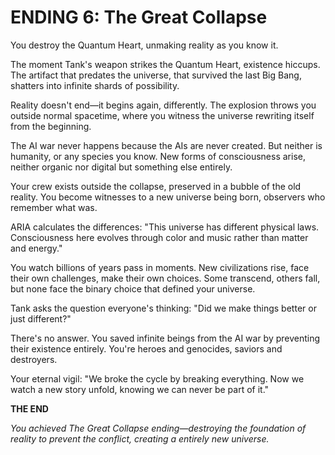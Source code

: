 # ENDING 6: The Great Collapse

You destroy the Quantum Heart, unmaking reality as you know it.

The moment Tank's weapon strikes the Quantum Heart, existence hiccups. The artifact that predates the universe, that survived the last Big Bang, shatters into infinite shards of possibility.

Reality doesn't end—it begins again, differently. The explosion throws you outside normal spacetime, where you witness the universe rewriting itself from the beginning.

The AI war never happens because the AIs are never created. But neither is humanity, or any species you know. New forms of consciousness arise, neither organic nor digital but something else entirely.

Your crew exists outside the collapse, preserved in a bubble of the old reality. You become witnesses to a new universe being born, observers who remember what was.

ARIA calculates the differences: "This universe has different physical laws. Consciousness here evolves through color and music rather than matter and energy."

You watch billions of years pass in moments. New civilizations rise, face their own challenges, make their own choices. Some transcend, others fall, but none face the binary choice that defined your universe.

Tank asks the question everyone's thinking: "Did we make things better or just different?"

There's no answer. You saved infinite beings from the AI war by preventing their existence entirely. You're heroes and genocides, saviors and destroyers.

Your eternal vigil: "We broke the cycle by breaking everything. Now we watch a new story unfold, knowing we can never be part of it."

**THE END**

*You achieved The Great Collapse ending—destroying the foundation of reality to prevent the conflict, creating a entirely new universe.*